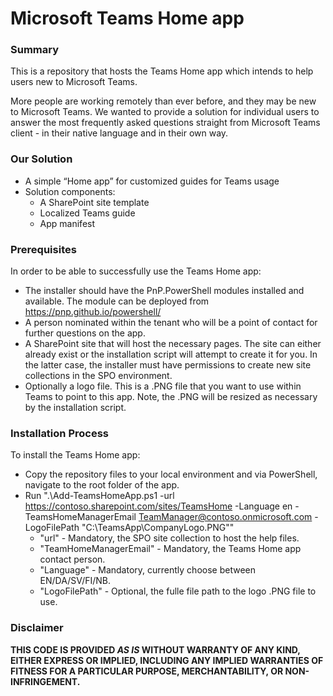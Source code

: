 # Microsoft Teams Home app #

### Summary ###
This is a repository that hosts the Teams Home app which intends to help users new to Microsoft Teams.

More people are working remotely than ever before, and they may be new to Microsoft Teams. We wanted to provide a solution for individual users to answer the most frequently asked questions straight from Microsoft Teams client - in their native language and in their own way. 

### Our Solution ###
- A simple “Home app” for customized guides for Teams usage
- Solution components:
  - A SharePoint site template
  - Localized Teams guide
  - App manifest
   
### Prerequisites ###
In order to be able to successfully use the Teams Home app:
- The installer should have the PnP.PowerShell modules installed and available. The module can be deployed from https://pnp.github.io/powershell/
- A person nominated within the tenant who will be a point of contact for further questions on the app.
- A SharePoint site that will host the necessary pages. The site can either already exist or the installation script will attempt to create it for you. In the latter case, the installer must have permissions to create new site collections in the SPO environment.
- Optionally a logo file. This is a .PNG file that you want to use within Teams to point to this app. Note, the .PNG will be resized as necessary by the installation script.

### Installation Process ###
To install the Teams Home app:
- Copy the repository files to your local environment and via PowerShell, navigate to the root folder of the app.
- Run ".\Add-TeamsHomeApp.ps1 -url https://contoso.sharepoint.com/sites/TeamsHome -Language en -TeamsHomeManagerEmail TeamManager@contoso.onmicrosoft.com -LogoFilePath "C:\TeamsApp\CompanyLogo.PNG""
  - "url" - Mandatory, the SPO site collection to host the help files.
  - "TeamHomeManagerEmail" - Mandatory, the Teams Home app contact person.
  - "Language" - Mandatory, currently choose between EN/DA/SV/FI/NB.
  - "LogoFilePath" - Optional, the fulle file path to the logo .PNG file to use.

### Disclaimer ###
**THIS CODE IS PROVIDED *AS IS* WITHOUT WARRANTY OF ANY KIND, EITHER EXPRESS OR IMPLIED, INCLUDING ANY IMPLIED WARRANTIES OF FITNESS FOR A PARTICULAR PURPOSE, MERCHANTABILITY, OR NON-INFRINGEMENT.**
